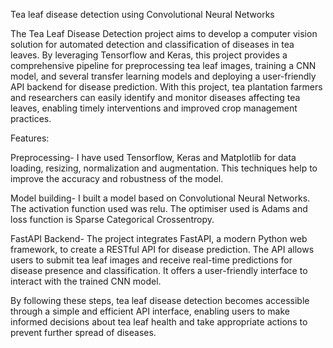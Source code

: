 Tea leaf disease detection using Convolutional Neural Networks

The Tea Leaf Disease Detection project aims to develop a computer vision solution for automated detection and classification of diseases in tea leaves. By leveraging Tensorflow and Keras, this project provides a comprehensive pipeline for preprocessing tea leaf images, training a CNN model, and several transfer learning models and deploying a user-friendly API backend for disease prediction. With this project, tea plantation farmers and researchers can easily identify and monitor diseases affecting tea leaves, enabling timely interventions and improved crop management practices.

Features:

Preprocessing- I have used Tensorflow, Keras and Matplotlib for data loading, resizing, normalization and augmentation. This techniques help to improve the accuracy and robustness of the model.

Model building- I built a model based on Convolutional Neural Networks. The activation function used was relu. The optimiser used is Adams and loss function is Sparse Categorical Crossentropy. 

FastAPI Backend- The project integrates FastAPI, a modern Python web framework, to create a RESTful API for disease prediction. The API allows users to submit tea leaf images and receive real-time predictions for disease presence and classification. It offers a user-friendly interface to interact with the trained CNN model.

By following these steps, tea leaf disease detection becomes accessible through a simple and efficient API interface, enabling users to make informed decisions about tea leaf health and take appropriate actions to prevent further spread of diseases.
